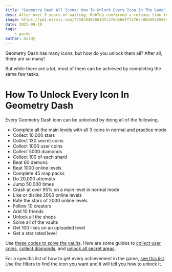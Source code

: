 ```yaml
---
title: "Geometry Dash All Icons: How To Unlock Every Icon In The Game"
desc: After over 5 years of waiting, RobTop confirmed a release time for Geometry Dash 2.2.
image: https://pm1.narvii.com/7750/8485661dfc27eb56dfff3763c8b509365944981er1-1913-1080v2_hq.jpg
date: 2022-09-19
tags:
    - guide
author: moldy
---
```


Geometry Dash has many icons, but how do you unlock them all? After all, there are so many!

But while there are a lot, most of them can be achieved by completing the same few tasks.

# How To Unlock Every Icon In Geometry Dash

Every Geometry Dash icon can be unlocked by doing all of the following.

- Complete all the main levels with all 3 coins in normal and practice mode
- Collect 10,000 stars
- Collect 130 secret coins
- Collect 1000 user coins
- Collect 5000 diamonds
- Collect 100 of each shard
- Beat 60 demons
- Beat 1000 online levels
- Complete 45 map packs
- Do 20,000 attempts
- Jump 50,000 times
- Crash at over 95% on a main level in normal mode
- Like or dislike 2000 online levels
- Rate the stars of 2000 online levels
- Follow 10 creators
- Add 10 friends
- Unlock all the shops
- Solve all of the vaults
- Get 100 likes on an uploaded level
- Get a star rated level

Use [these codes to solve the vaults](/posts/geometry-dash-all-vault-codes-2022/). Here are some guides to [collect user coins](/posts/geometry-dash-how-to-get-user-coins-easy/), [collect diamonds](/posts/geometry-dash-how-to-get-diamonds-easy/), and [unlock all secret areas](/posts/geometry-dash-all-vaults-and-secrets-2022/).

For a specific list of how to get every achievement in the game, [see this list](https://gdbrowser.com/achievements). Use the filters to find the icon you want and it will tell you how to unlock it.